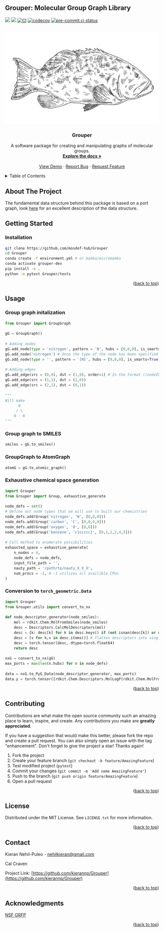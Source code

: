 
## Grouper: Molecular Group Graph Library

![](https://anaconda.org/conda-forge/Grouper/badges/license.svg)
[![](https://anaconda.org/conda-forge/Grouper/badges/version.svg)](https://anaconda.org/conda-forge/Grouper)
[![CI](https://github.com/mosdef-hub/Grouper/actions/workflows/CI.yaml/badge.svg)](https://github.com/mosdef-hub/Grouper/actions/workflows/run_test.yaml)
[![codecov](https://codecov.io/github/mosdef-hub/grouper/graph/badge.svg?token=gbWBumkZgJ)](https://codecov.io/github/mosdef-hub/grouper)
[![pre-commit.ci status](https://results.pre-commit.ci/badge/github/mosdef-hub/Grouper/main.svg)](https://results.pre-commit.ci/latest/github/mosdef-hub/Grouper/main)



<!-- PROJECT LOGO -->
<br />
<div align="center">
  <a href="https://github.com/mosdef-hub/Grouper">
    <img src="images/grouper.jpeg" alt="Logo" width="700" height="300">
  </a>

<h3 align="center">Grouper</h3>

  <p align="center">
    A software package for creating and manipulating graphs of molecular groups.
    <br />
    <a href="https://github.com/mosdef-hub/Grouper"><strong>Explore the docs »</strong></a>
    <br />
    <br />
    <a href="https://github.com/mosdef-hub/Grouper">View Demo</a>
    ·
    <a href="https://github.com/mosdef-hub/Grouper/issues">Report Bug</a>
    ·
    <a href="https://github.com/mosdef-hub/Grouper/issues">Request Feature</a>
  </p>
</div>



<!-- TABLE OF CONTENTS -->
<details>
  <summary>Table of Contents</summary>
  <ol>
    <li>
      <a href="#about-the-project">About The Project</a>
    </li>
    <li>
      <a href="#getting-started">Getting Started</a>
      <ul>
        <li><a href="#prerequisites">Prerequisites</a></li>
        <li><a href="#installation">Installation</a></li>
      </ul>
    </li>
    <li><a href="#usage">Usage</a></li>
    <li><a href="#roadmap">Roadmap</a></li>
    <li><a href="#contributing">Contributing</a></li>
    <li><a href="#license">License</a></li>
    <li><a href="#contact">Contact</a></li>
    <li><a href="#acknowledgments">Acknowledgments</a></li>
  </ol>
</details>



<!-- ABOUT THE PROJECT -->
## About The Project

The fundamental data structure behind this package is based on a port graph, look [here](https://doi.org/10.1017/S0960129518000270) for an excellent description of the data structure.


<!-- GETTING STARTED -->
## Getting Started

### Installation

```sh
git clone https://github.com/mosdef-hub/Grouper
cd Grouper
conda create -f environment.yml # or mamba/micromamba
conda activate grouper-dev
pip install -e .
python -m pytest Grouper/tests
```

<p align="right">(<a href="#readme-top">back to top</a>)</p>


<!-- USAGE EXAMPLES -->
## Usage

### Group graph initalization
```python
from Grouper import GroupGraph

gG = GroupGraph()

# Adding nodes
gG.add_node(type = 'nitrogen', pattern = 'N', hubs = [0,0,0], is_smarts=False) # default of is_smarts is False
gG.add_node('nitrogen') # Once the type of the node has been specified we can use it again
gG.add_node(type = '', pattern = '[N]', hubs = [0,0,0], is_smarts=True) # Alternatively we can just use smarts

# Adding edges
gG.add_edge(src = (0,0), dst = (1,0), order=1) # In the format ((nodeID, srcPort), (nodeID, dstPort), bondOrder)
gG.add_edge(src = (1,1), dst = (2,0))
gG.add_edge(src = (2,1), dst = (0,1))

"""
Will make
      N
     / \
    N - N
"""
```

### Group graph to SMILES
```python
smiles = gG.to_smiles()
```
### GroupGraph to AtomGraph
```python
atomG = gG.to_atomic_graph()
```



### Exhaustive chemical space generation
```python
import Grouper
from Grouper import Group, exhaustive_generate

node_defs = set()
# Define out node types that we will use to built our chemistries
node_defs.add(Group('nitrogen', 'N', [0,0,0]))
node_defs.add(Group('carbon', 'C', [0,0,0,0]))
node_defs.add(Group('oxygen', 'O', [0,0]))
node_defs.add(Group('benzene', 'c1ccccc1', [0,1,2,3,4,5]))

# Call method to enumerate possibilities
exhausted_space = exhaustive_generate(
    n_nodes = 4,
    node_defs = node_defs,
    input_file_path = '',
    nauty_path = '/path/to/nauty_X_X_X',
    num_procs = -1, # -1 utilizes all availible CPUs
)
```

### Conversion to `torch_geometric.Data`
```python
import Grouper
from Grouper.utils import convert_to_nx

def node_descriptor_generator(node_smiles):
    mol = rdkit.Chem.MolFromSmiles(node_smiles)
    desc = Descriptors.CalcMolDescriptors(mol)
    desc = {k: desc[k] for k in desc.keys() if (not isnan(desc[k]) or desc[k] is not None)}
    desc = [v for k,v in desc.items()] # flatten descriptors into single vector
    desc = torch.tensor(desc, dtype=torch.float64)
    return desc

nxG = convert_to_nx(gG)
max_ports = max(len(n.hubs) for n in node_defs)

data = nxG.to_PyG_Data(node_descriptor_generator, max_ports)
data.y = torch.tensor([rdkit.Chem.Descriptors.MolLogP(rdkit.Chem.MolFromSmiles(d))]) # here we utilize rdkit to estimate logP, but obviously can be generated another way
```



<p align="right">(<a href="#readme-top">back to top</a>)</p>

<!-- CONTRIBUTING -->
## Contributing

Contributions are what make the open source community such an amazing place to learn, inspire, and create. Any contributions you make are **greatly appreciated**.

If you have a suggestion that would make this better, please fork the repo and create a pull request. You can also simply open an issue with the tag "enhancement".
Don't forget to give the project a star! Thanks again!

1. Fork the project
2. Create your feature branch (`git checkout -b feature/AmazingFeature`)
3. Test modified project (`pytest`)
4. Commit your changes (`git commit -m 'Add some AmazingFeature'`)
5. Push to the branch (`git push origin feature/AmazingFeature`)
6. Open a pull request

<p align="right">(<a href="#readme-top">back to top</a>)</p>


<!-- LICENSE -->
## License

Distributed under the MIT License. See `LICENSE.txt` for more information.

<p align="right">(<a href="#readme-top">back to top</a>)</p>



<!-- CONTACT -->
## Contact

Kieran Nehil-Puleo - nehilkieran@gmail.com

Cal Craven

Project Link: [https://github.com/kierannp/Grouper](https://github.com/kierannp/Grouper)

<p align="right">(<a href="#readme-top">back to top</a>)</p>



<!-- ACKNOWLEDGMENTS -->
## Acknowledgments
[NSF GRFP](https://www.nsfgrfp.org/)

<p align="right">(<a href="#readme-top">back to top</a>)</p>



<!-- MARKDOWN LINKS & IMAGES -->
<!-- https://www.markdownguide.org/basic-syntax/#reference-style-links -->
[contributors-shield]: https://img.shields.io/github/contributors/kierannp/Grouper.svg?style=for-the-badge
[contributors-url]: https://github.com/kierannp/Grouper/graphs/contributors
[forks-shield]: https://img.shields.io/github/forks/kierannp/Grouper.svg?style=for-the-badge
[forks-url]: https://github.com/kierannp/Grouper/network/members
[stars-shield]: https://img.shields.io/github/stars/kierannp/Grouper.svg?style=for-the-badge
[stars-url]: https://github.com/kierannp/Grouper/stargazers
[issues-shield]: https://img.shields.io/github/issues/kierannp/Grouper.svg?style=for-the-badge
[issues-url]: https://github.com/kierannp/Grouper/issues
[license-shield]: https://img.shields.io/badge/License-MIT-yellow.svg
[license-url]: https://github.com/kierannp/Grouper/blob/master/LICENSE.txt
